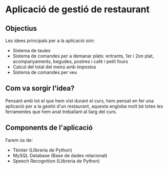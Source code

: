 # Aplicació de gestió de restaurant

## Objectius
Les idees principals per a la aplicació són:
- Sistema de taules
- Sistema de comandes per a demanar plats: entrants, 1er i 2on plat, acompanyaments, begudes, postres i café i petit fours
- Calcul del total del menú amb impostos
- Sistema de comandes per veu

## Com va sorgir l'idea?
Pensant amb tot el que hem vist durant el curs, hem pensat en fer una aplicació per a la gestió d'un restaurant, aquesta engloba molt bé totes les ferramentes que hem anat treballant al llarg del curs.

## Components de l'aplicació
Farem ús de:
- Tkinter (Llibreria de Python)
- MySQL Database (Base de dades relacional)
- Speech Recognition (Llibreria de Python)
